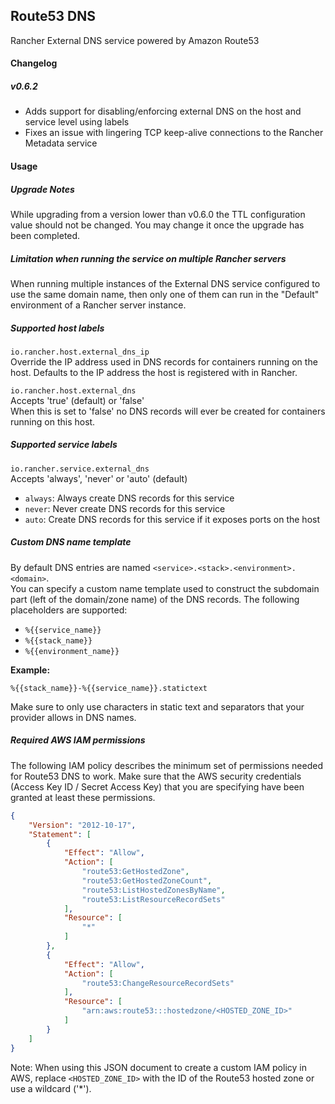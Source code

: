 ## Route53 DNS

Rancher External DNS service powered by Amazon Route53

#### Changelog

##### v0.6.2

* Adds support for disabling/enforcing external DNS on the host and service level using labels
* Fixes an issue with lingering TCP keep-alive connections to the Rancher Metadata service

#### Usage

##### Upgrade Notes
While upgrading from a version lower than v0.6.0 the TTL configuration value should not be changed. You may change it once the upgrade has been completed.

##### Limitation when running the service on multiple Rancher servers

When running multiple instances of the External DNS service configured to use the same domain name, then only one of them can run in the "Default" environment of a Rancher server instance.

##### Supported host labels

`io.rancher.host.external_dns_ip`     
Override the IP address used in DNS records for containers running on the host. Defaults to the IP address the host is registered with in Rancher.
      
`io.rancher.host.external_dns`    
Accepts 'true' (default) or 'false'    
When this is set to 'false' no DNS records will ever be created for containers running on this host.

##### Supported service labels

`io.rancher.service.external_dns`     
Accepts 'always', 'never' or 'auto' (default)  
- `always`: Always create DNS records for this service
- `never`: Never create DNS records for this service
- `auto`: Create DNS records for this service if it exposes ports on the host
     
##### Custom DNS name template

By default DNS entries are named `<service>.<stack>.<environment>.<domain>`.    
You can specify a custom name template used to construct the subdomain part (left of the domain/zone name) of the DNS records. The following placeholders are supported:

* `%{{service_name}}`
* `%{{stack_name}}`
* `%{{environment_name}}`

**Example:**

`%{{stack_name}}-%{{service_name}}.statictext`

Make sure to only use characters in static text and separators that your provider allows in DNS names.

##### Required AWS IAM permissions
The following IAM policy describes the minimum set of permissions needed for Route53 DNS to work.
Make sure that the AWS security credentials (Access Key ID / Secret Access Key) that you are specifying have been granted at least these permissions.

```json
{
    "Version": "2012-10-17",
    "Statement": [
        {
            "Effect": "Allow",
            "Action": [
                "route53:GetHostedZone",
                "route53:GetHostedZoneCount",
                "route53:ListHostedZonesByName",
                "route53:ListResourceRecordSets"
            ],
            "Resource": [
                "*"
            ]
        },
        {
            "Effect": "Allow",
            "Action": [
                "route53:ChangeResourceRecordSets"
            ],
            "Resource": [
                "arn:aws:route53:::hostedzone/<HOSTED_ZONE_ID>"
            ]
        }
    ]
}
``` 

Note: When using this JSON document to create a custom IAM policy in AWS, replace `<HOSTED_ZONE_ID>` with the ID of the Route53 hosted zone or use a wildcard ('*').
